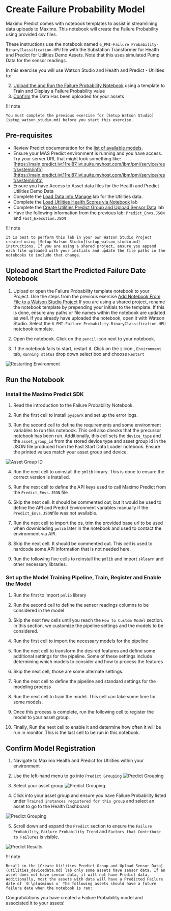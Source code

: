 # Create Failure Probability Model

Maximo Predict comes with notebook templates to assist in streamlining data uploads to Maximo. This notebook will create the Failure Probability using provided csv files.

These instructions use the notebook named `6_PMI-Failure Probability-BinaryClassification-HPU` file with the Substation Transformer for Health and Predict for Utilities Demo Assets. Note that this uses simulated Pump Data for the sensor readings.

In this exercise you will use Watson Studio and Health and Predict - Utilities to:

2. [Upload the and Run the Failure Probability Notebook](#FP_notebook) using a template to Train and Display a Failure Probability value
3. [Confirm](#confirm_upload) the Data Has been uploaded for your assets

!!! note

    You must complete the previous exercise for [Setup Watson Studio](setup_watson_studio.md) before you start this exercise.

## Pre-requisites 

- Review Predict documentation for the [list of available models](https://www.ibm.com/docs/en/mhmpmh-and-p-u/8.5.0?topic=overviews-maximo-predict-850).
- Ensure your MAS Predict environment is running and you have access.  Try your server URL that might look something like: [https://main.predict.ivt11rel87.ivt.suite.myhost.com/ibm/pmi/service/rest/system/info](https://main.predict.ivt11rel87.ivt.suite.myhost.com/ibm/pmi/service/rest/system/info)
- Ensure you have Access to Asset data files for the Health and Predict Utilities Demo Data
- Complete the [Load Data into Manage](asset_data_loader.md) lab for the Utilities data.
- Complete the [Load Utilities Health Scores via Notebook](utilities_score_notebook.md) lab
- Complete the [Create Utilities Predict Group and Upload Sensor Data](utilities_devicedata.md) lab 
- Have the following information from the previous lab: `Predict_Envs.JSON` and `Fast_Execution.JSON`

!!! note

    It is best to perform this lab in your own Watson Studio Project created using [Setup Watson Studio](setup_watson_studio.md) instructions. If you are using a shared project, ensure you append each file uploaded with your initials and update the file paths in the notebooks to include that change.


## Upload and Start the Predicted Failure Date Notebook
<a name="FP_notebook"></a>

1. Upload or open the Failure Probability template notebook to your Project. Use the steps from the previous exercise [Add Notebook From File to a Watson Studio Project](setup_watson_studio.md)  If you are using a shared project, rename the notebook template by prepending your initials to the template. If this is done, ensure any paths or file names within the notebook are updated as well. If you already have uploaded the notebook, open it with Watson Studio.
Select the `6_PMI-Failure Probability-BinaryClassification-HPU` notebook template. 

2. Open the notebook. Click on the `pencil` icon next to your notebook.

3. If the notebook fails to start, restart it.  Click on the `i` icon , `Environment` tab,  `Running status` drop down select box and choose `Restart`

![Restarting Environment](img/HPU_dataloader_3.png)

## Run the Notebook
<a name="run_notebooks"></a>


### Install the Maximo Predict SDK

1. Read the introduction to the Failure Probability Notebook.

2. Run the first cell to install `pyspark` and set up the error logs.

3. Run the second cell to define the requirements and some environment variables to run this notebook. This cell also checks that the precursor notebook has been run. Additionally, this cell sets the `device_type` and the `asset_group_id` from the stored device type and asset group id in the JSON file produced from the Fast Start Data Loader notebook. Ensure the printed values match your asset group and device. 

![Asset Group ID](img/hpu_failureprob_0.png)

4. Run the next cell to uninstall the `pmlib` library. This is done to ensure the correct version is installed.

5. Run the next cell to define the API keys used to call Maximo Predict from the `Predict_Envs.JSON` file

6. Skip the next cell. It should be commented out, but it would be used to define the API and Predict Environment variables manually if the `Predict_Envs.JSON`file was not available.

7. Run the next cell to import the os, trim the provided base url to be used when downloading `pmlib` later in the notebook and used to contact the environment via API.

8. Skip the next cell. It should be commented out. This cell is used to hardcode some API information that is not needed here.

9. Run the following five cells to reinstall the `pmlib` and import `sklearn` and other necessary libraries. 

### Set up the Model Training Pipeline, Train, Register and Enable the Model

1. Run the first to import `pmlib` library

2. Run the second cell to define the sensor readings columns to be considered in the model

3. Skip the next few cells until you reach the `How to Custom Model` section. In this section, we customize the pipeline settings and the models to be considered.

4. Run the first cell to import the necessary models for the pipeline

5. Run the next cell to transform the desired features and define some additional settings for the pipeline. Some of these settings include determining which models to consider and how to process the features

6. Skip the next cell, those are some alternate settings.

7. Run the next cell to define the pipeline and standard settings for the modeling process

8. Run the next cell to train the model. This cell can take some time for some models. 

9. Once this process is complete, run the following cell to register the model to your asset group.

10. Finally, Run the next cell to enable it and determine how often it will be run in monitor. This is the last cell to be run in this notebook.

## Confirm Model Registration
<a name="confirm_upload"></a>

1. Navigate to Maximo Health and Predict for Utilities within your environment

2. Use the left-hand menu to go into `Predict Grouping`
   ![Predict Grouping](img/hpu_fs11.png) 

3. Select your asset group
![Predict Grouping](img/hpu_2fsl_8.png)

4. Click into your asset group and ensure you have Failure Probability listed under `Trained instances registered for this group` and select an asset to go to the Health Dashboard 

![Predict Grouping](img/hpu_failureprob_1.png)

5. Scroll down and expand the `Predict` section to ensure the `Failure Probability`, `Failure Probability Trend` and `Factors that Contribute to Failures`
  is visible. 

![Predict Results](img/hpu_failureprob_2.png)

!!! note

    Recall in the [Create Utilities Predict Group and Upload Sensor Data](utilities_devicedata.md) lab only some assets have sensor data. If an asset does not have sensor data, it will not have Predict data. Additionally, most the assets with data will have a Predicted Failure date of `0 \plusminus x` The following assets should have a future failure date when the notebook is ran:


Congratulations you have created a Failure Probability model and associated it to your assets!

